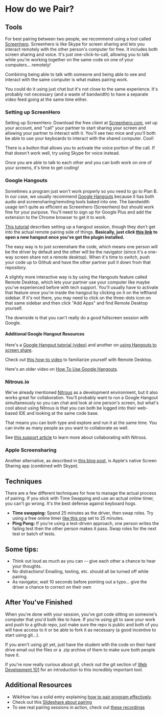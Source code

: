 # How do we Pair?

## Tools
For best pairing between two people, we recommend using a tool called [Screenhero](http://www.screenhero.com). Screenhero is like Skype for screen sharing and lets you interact remotely with the other person's computer for free. It includes both screen sharing and voice.  It's just one-click-to-call, allowing you to talk while you're working together on the same code on one of your computers... remotely!

Combining being able to talk with someone and being able to see and interact with the same computer is what makes pairing work.  

You could do it using just chat but it's not close to the same experience.  It's probably not necessary (and a waste of bandwidth) to have a separate video feed going at the same time either.

### Setting up ScreenHero

Setting up ScreenHero: Download the free client at [Screenhero.com](http://www.screenhero.com), set up your account, and "call" your partner to start sharing your screen and allowing your partner to interact with it.  You'll see two mice and you'll both be able to use your keyboards to interact with the shared computer.  Cool!

There is a button that allows you to activate the voice portion of the call.  If that doesn't work well, try using Skype for voice instead.

Once you are able to talk to each other and you can both work on one of your screens, it's time to get coding!


### Google Hangouts

Sometimes a program just won't work properly so you need to go to Plan B.  In our case, we usually recommend [Google Hangouts](http://www.google.com/+/learnmore/hangouts/) because it has both audio and screensharing/remoting tools baked into one.  The bandwidth usage isn't quite as efficient as Screenhero (Screenhero) but should work fine for your purpose.  You'll need to sign up for Google Plus and add the extension to the Chrome browser to get it to work.

[This tutorial](http://www.techrepublic.com/blog/google-in-the-enterprise/quick-tip-set-up-a-google-hangout-for-web-conferencing/2064) describes setting up a hangout session, though they don't get into the actual remote pairing side of things.  **Basically, just click [this link](https://plus.google.com/hangouts/_/) to open a new hangout once you've got the plugin installed.**

The easy way is to just screenshare the code, which means one person will be the driver by default and the other will be the navigator (since it's a one-way screen share not a remote desktop).  When it's time to switch, push your code up to Github and have the other partner pull it down from that repository.

A slightly more interactive way is by using the Hangouts feature called Remote Desktop, which lets your partner use your computer like maybe you've experienced before with tech support.  You'll usually have to activate that feature once you're inside the hangout by clicking on it on the lefthand sidebar.  If it's not there, you may need to click on the three-dots icon on that same sidebar and then click "Add Apps" and find Remote Desktop yourself.

The downside is that you can't really do a good fullscreen session with Google.

#### Additional Google Hangout Resources

Here's a [Google Hangout tutorial (video)](http://www.youtube.com/watch?v=Tt_86-SrBX0) and another on [using Hangouts to screen share](http://www.youtube.com/watch?v=mvpFsmcfz1k).  

Check out [this how-to video](http://www.youtube.com/watch?v=3XeCQrPZQ6Y) to familiarize yourself with Remote Desktop.

Here's an older video on [How To Use Google Hangouts](http://www.youtube.com/watch?v=7K06lHu4gDk).

### Nitrous.io

We've already mentioned [Nitrous](http://nitrous.io) as a development environment, but it also works great for collaboration.  You'll probably want to run a Google Hangout simultaneously so you can chat and look at one person's screen, but what's cool about using Nitrous is that you can both be logged into their web-based IDE and looking at the same code base.

That means you can both type and explore and run it at the same time.  You can invite as many people as you want to collaborate as well.

See [this support article](http://help.nitrous.io/collab/) to learn more about collaborating with Nitrous.

### Apple Screensharing

Another alternative, as described in [this blog post](http://remotepairprogramming.com/post/43644506226/remote-pair-programming-technology), is Apple's native Screen Sharing app (combined with Skype).



## Techniques

There are a few different techniques for how to manage the actual process of pairing.  If you stick with Time Swapping and use an actual online timer, you can't go wrong.  It's the best defense against keyboard hogs.

* **Time swapping:** Spend 25 minutes as the driver, then swap roles. Try using a free online timer [like this one](http://tomato-timer.com/) set to 25 minutes.
* **Ping Pong:** If you're using a test-driven approach, one person writes the failing test then the other person makes it pass. Swap roles for the next test or batch of tests.

## Some tips:

* Think out loud as much as you can -- give each other a chance to hear your thoughts.
* No distractions! Emailing, texting, etc. should all be turned off while pairing.
* As navigator, wait 10 seconds before pointing out a typo... give the driver a chance to correct on their own

## After You've Finished

When you're done with your session, you've got code sitting on someone's computer that you'd both like to have.  If you're using git to save your work and push to a github repo, just make sure the repo is public and both of you will have access to it or be able to fork it as necessary (a good incentive to start using git...).

If you aren't using git yet, just have the student with the code on their hard drive email out the files or a .zip archive of them to make sure both people have it. 

If you're now really curious about git, check out the git section of [Web Development 101](/web-development-101/git-basics) for an introduction to this incredibly important tool.

## Additional Resources

* WikiHow has a solid entry explaining [how to pair program effectively](http://www.wikihow.com/Pair-Program).
* Check out this [Slideshare about pairing](http://www.slideshare.net/rogercafe/pair-programming-presentation)
* To see real pairing sessions in action, check out [these recordings](http://www.youtube.com/playlist?list=PLjbL0BCR04Q1-x5p5L5V11Vm58VlTgPzw)

